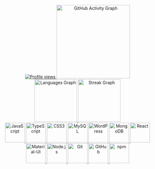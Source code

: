 <div align="center">
  <!-- GitHub Profile Views -->
  <a href="https://komarev.com/ghpvc/?username=madhukazz&label=Profile%20views&color=0e75b6&style=flat">
    <img src="https://komarev.com/ghpvc/?username=madhukazz&label=Profile%20views&color=0e75b6&style=flat" alt="Profile views">
  </a>
  
  <!-- GitHub Activity Graph -->
  <a href="https://github-readme-activity-graph.vercel.app/graph?username=madhukazz&radius=16&theme=gruvbox&area=true&order=5&hide_border=true&hide_title=true">
    <img src="https://github-readme-activity-graph.vercel.app/graph?username=madhukazz&radius=16&theme=gruvbox&area=true&order=5&hide_border=true&hide_title=true" height="242" alt="GitHub Activity Graph">
  </a>
  
  <!-- Most Used Languages and Streak Stats -->
  <div>
    <a href="https://github-readme-stats.vercel.app/api/top-langs?username=madhukazz&locale=en&hide_title=true&layout=compact&card_width=320&langs_count=5&theme=gruvbox&hide_border=true&order=2">
      <img src="https://github-readme-stats.vercel.app/api/top-langs?username=madhukazz&locale=en&hide_title=true&layout=compact&card_width=320&langs_count=5&theme=gruvbox&hide_border=true&order=2" height="140" alt="Languages Graph">
    </a>
    <a href="https://streak-stats.demolab.com?user=madhukazz&locale=en&mode=daily&theme=gruvbox&hide_border=true&border_radius=5&order=3">
      <img src="https://streak-stats.demolab.com?user=madhukazz&locale=en&mode=daily&theme=gruvbox&hide_border=true&border_radius=5&order=3" height="140" alt="Streak Graph">
    </a>
  </div>
  
  <!-- Icons for Technologies -->
  <div>
    <a href="https://cdn.jsdelivr.net/gh/devicons/devicon/icons/javascript/javascript-original.svg">
      <img src="https://cdn.jsdelivr.net/gh/devicons/devicon/icons/javascript/javascript-original.svg" height="65" alt="JavaScript">
    </a>
    <a href="https://cdn.jsdelivr.net/gh/devicons/devicon/icons/typescript/typescript-original.svg">
      <img src="https://cdn.jsdelivr.net/gh/devicons/devicon/icons/typescript/typescript-original.svg" height="65" alt="TypeScript">
    </a>
    <a href="https://cdn.jsdelivr.net/gh/devicons/devicon/icons/css3/css3-original.svg">
      <img src="https://cdn.jsdelivr.net/gh/devicons/devicon/icons/css3/css3-original.svg" height="65" alt="CSS3">
    </a>
    <a href="https://cdn.jsdelivr.net/gh/devicons/devicon/icons/mysql/mysql-original.svg">
      <img src="https://cdn.jsdelivr.net/gh/devicons/devicon/icons/mysql/mysql-original.svg" height="65" alt="MySQL">
    </a>
    <a href="https://cdn.jsdelivr.net/gh/devicons/devicon/icons/wordpress/wordpress-original.svg">
      <img src="https://cdn.jsdelivr.net/gh/devicons/devicon/icons/wordpress/wordpress-original.svg" height="65" alt="WordPress">
    </a>
    <a href="https://cdn.jsdelivr.net/gh/devicons/devicon/icons/mongodb/mongodb-original.svg">
      <img src="https://cdn.jsdelivr.net/gh/devicons/devicon/icons/mongodb/mongodb-original.svg" height="65" alt="MongoDB">
    </a>
    <a href="https://cdn.jsdelivr.net/gh/devicons/devicon/icons/react/react-original.svg">
      <img src="https://cdn.jsdelivr.net/gh/devicons/devicon/icons/react/react-original.svg" height="65" alt="React">
    </a>
    <a href="https://cdn.jsdelivr.net/gh/devicons/devicon/icons/materialui/materialui-original.svg">
      <img src="https://cdn.jsdelivr.net/gh/devicons/devicon/icons/materialui/materialui-original.svg" height="65" alt="Material-UI">
    </a>
    <a href="https://cdn.jsdelivr.net/gh/devicons/devicon/icons/nodejs/nodejs-original.svg">
      <img src="https://cdn.jsdelivr.net/gh/devicons/devicon/icons/nodejs/nodejs-original.svg" height="65" alt="Node.js">
    </a>
    <a href="https://cdn.jsdelivr.net/gh/devicons/devicon/icons/git/git-original.svg">
      <img src="https://cdn.jsdelivr.net/gh/devicons/devicon/icons/git/git-original.svg" height="65" alt="Git">
    </a>
    <a href="https://cdn.jsdelivr.net/gh/devicons/devicon/icons/github/github-original.svg">
      <img src="https://cdn.jsdelivr.net/gh/devicons/devicon/icons/github/github-original.svg" height="65" alt="GitHub">
    </a>
    <a href="https://cdn.jsdelivr.net/gh/devicons/devicon/icons/npm/npm-original-wordmark.svg">
      <img src="https://cdn.jsdelivr.net/gh/devicons/devicon/icons/npm/npm-original-wordmark.svg" height="65" alt="npm">
    </a>
  </div>
</div>
